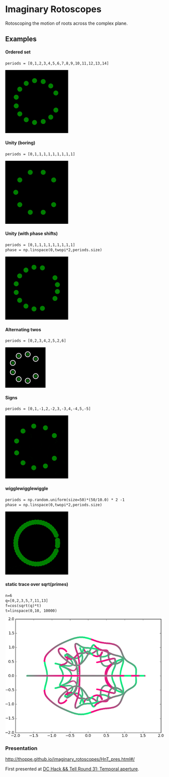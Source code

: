 # Imaginary Rotoscopes

Rotoscoping the motion of roots across the complex plane.

## Examples

#### Ordered set
 
    periods = [0,1,2,3,4,5,6,7,8,9,10,11,12,13,14]

![](figures/ordered_15.gif)	

#### Unity (boring)

    periods = [0,1,1,1,1,1,1,1,1,1]

![](figures/unity.gif)

#### Unity (with phase shifts)

    periods = [0,1,1,1,1,1,1,1,1,1]
    phase = np.linspace(0,twopi*2,periods.size)

![](figures/unity_phase.gif)

#### Alternating twos

    periods = [0,2,3,4,2,5,2,6]

![](figures/alternate.gif)
 
#### Signs

    periods = [0,1,-1,2,-2,3,-3,4,-4,5,-5]

![](figures/signs.gif)

#### wigglewigglewiggle

    periods = np.random.uniform(size=50)*(50/10.0) * 2 -1
    phase = np.linspace(0,twopi*2,periods.size)

![](figures/wigglewigglewiggle.gif)

#### static trace over sqrt(primes)
  
    n=6
    q=[0,2,3,5,7,11,13]
    f=cos(sqrt(q)*t)
    t=linspace(0,10, 10000)

![](figures/simple_6.png)

### Presentation

http://thoppe.github.io/imaginary_rotoscopes/HnT_pres.html#/

First presented at [DC Hack && Tell Round 31: Temporal aperture](https://www.meetup.com/DC-Hack-and-Tell/events/227724676/).
